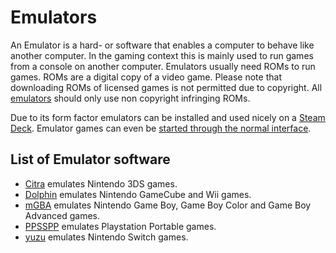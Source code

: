 # Emulators

An Emulator is a hard- or software that enables a computer to behave like
another computer.
In the gaming context this is mainly used to run games from a console on
another computer.
Emulators usually need ROMs to run games.
ROMs are a digital copy of a video game.
Please note that downloading ROMs of licensed games is not permitted due to copyright.
All [emulators](#list-of-emulator-software) should only use non copyright infringing ROMs.

Due to its form factor emulators can be installed and used nicely on a
[Steam Deck](/wiki/games/steam_deck.md).
Emulator games can even be
[started through the normal interface](/wiki/games/steam_deck.md#running-a-game-directly-through-the-interface).

## List of Emulator software

- [Citra](/wiki/games/emulators/citra.md) emulates Nintendo 3DS games.
- [Dolphin](/wiki/games/emulators/dolphin.md) emulates Nintendo GameCube and Wii games.
- [mGBA](/wiki/games/emulators/mgba.md) emulates Nintendo Game Boy, Game Boy Color and Game Boy Advanced 
  games.
- [PPSSPP](/wiki/games/emulators/ppsspp.md) emulates Playstation Portable games.
- [yuzu](/wiki/games/emulators/yuzu.md) emulates Nintendo Switch games.

